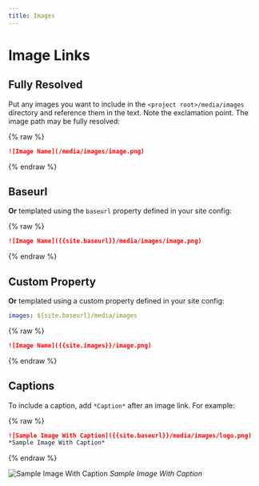```yaml
---
title: Images
---
```


# Image Links

## Fully Resolved

Put any images you want to include in the `<project root>/media/images` directory and reference them in the text. Note the exclamation point.
The image path may be fully resolved:

{% raw %}
```md
![Image Name](/media/images/image.png)
```
{% endraw %}

## Baseurl

**Or** templated using the `baseurl` property defined in your site config:

{% raw %}
```md
![Image Name]({{site.baseurl}}/media/images/image.png)
```
{% endraw %}

## Custom Property

**Or** templated using a custom property defined in your site config:

```yml
images: ${site.baseurl}/media/images
```

{% raw %}
```md
![Image Name]({{site.images}}/image.png)
```
{% endraw %}

## Captions

To include a caption, add  `*Caption*` after an image link. For example:

{% raw %}
```markdown
![Sample Image With Caption]({{site.baseurl}}/media/images/logo.png)
*Sample Image With Caption*
```
{% endraw %}

![Sample Image With Caption]({{site.baseurl}}/media/images/logo.png)
*Sample Image With Caption*
